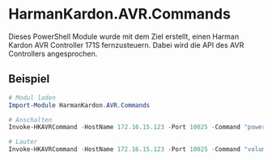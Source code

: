 # HarmanKardon.AVR.Commands
Dieses PowerShell Module wurde mit dem Ziel erstellt, einen Harman Kardon AVR Controller 171S fernzusteuern. Dabei wird die API des AVR Controllers angesprochen.


## Beispiel
````PowerShell
# Modul laden
Import-Module HarmanKardon.AVR.Commands

# Anschalten
Invoke-HKAVRCommand -HostName 172.16.15.123 -Port 10025 -Command "power-on" -Zone "Main Zone"

# Lauter
Invoke-HKAVRCommand -HostName 172.16.15.123 -Port 10025 -Command "volume-up" -Zone "Main Zone"
````
